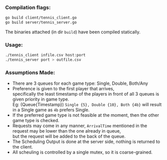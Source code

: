 ### Compilation flags:
```bash
go build client/tennis_client.go
go build server/tennis_server.go
```

The binaries attached (in dir `build`) have been compiled statically.

### Usage:
```bash
./tennis_client infile.csv host:port
./tennis_server port > outfile.csv
```

### Assumptions Made:
- There are 3 queues for each game type: Single, Double, Both/Any
- Preference is given to the first player that arrives,  
specifically the least timestamp of the players in front of all 3 queues is given priority in game type.  
Eg: (Queue{Timestamp}) `Single {5}, Double {10}, Both {4b}` will result in a Single game as `4b` prefers Single.
- If the preferred game type is not feasible at the moment, then the other game type is checked.
- Requests may come in any manner, `ArrivalTime` mentioned in the request may be lower than the one already in queue,  
but the request will be added to the back of the queue.
- The Scheduling Output is done at the server side, nothing is returned to the client.
- All scheuling is controlled by a single mutex, so it is coarse-grained.